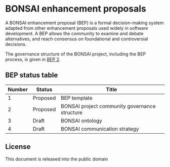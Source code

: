 # BONSAI enhancement proposals

A BONSAI enhancement proposal (BEP) is a formal decision-making system adapted from other enhancement proposals used widely in software development. A BEP allows the community to examine and debate alternatives, and reach consensus on foundational and controversial decisions.

The governance structure of the BONSAI project, including the BEP process, is given in [BEP 2](https://github.com/BONSAMURAIS/enhancements/blob/master/beps/0002-bonsai-project-community-governance-structure.md).

## BEP status table

| Number | Status | Title |
| ------ | ------ | ----- |
| 1 | Proposed | BEP template |
| 2 | Proposed | BONSAI project community governance structure |
| 3 | Draft | BONSAI ontology |
| 4 | Draft | BONSAI communication strategy |

## License

This document is released into the public domain

